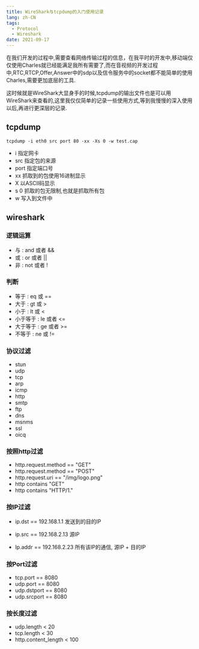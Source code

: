```yaml
---
title: WireShark与tcpdump的入门使用记录
lang: zh-CN
tags:
  - Protocol
  - Wireshark
date: 2021-09-17
---
```


在我们开发的过程中,需要查看网络传输过程的信息，在我平时的开发中,移动端仅仅使用Charles就已经能满足我所有需要了,而在音视频的开发过程中,RTC,RTCP,Offer,Answer中的sdp以及信令服务中的socket都不能简单的使用Charles,需要更加底层的工具.

<!-- more -->

这时候就是WireShark大显身手的时候,tcpdump的输出文件也是可以用WireShark来查看的,这里我仅仅简单的记录一些使用方式,等到我慢慢的深入使用以后,再进行更深层的记录.

## tcpdump

`tcpdump -i eth0 src port 80 -xx -Xs 0 -w test.cap`

- i 指定网卡
- src  指定包的来源
- port 指定端口号
- xx 抓取到的包使用16进制显示
- X 以ASCII码显示
- s 0  抓取的包无限制,也就是抓取所有包
- w    写入到文件中

## wireshark

### 逻辑运算

- 与 : and 或者 &&
- 或 : or 或者 ||
- 非 : not 或者 !

### 判断

- 等于 : eq 或 ==
- 大于 : gt 或 >
- 小于 : lt 或 <
- 小于等于 : le 或者 <=
- 大于等于 : ge 或者 >=
- 不等于 : ne 或 !=

### 协议过滤

- stun
- udp
- tcp
- arp
- icmp
- http
- smtp
- ftp
- dns
- msnms
- ssl
- oicq

### 按照http过滤

- http.request.method == "GET"
- http.request.method == "POST"
- http.request.uri == "/img/logo.png"
- http contains "GET"
- http contains "HTTP/1."

### 按IP过滤

- ip.dst == 192.168.1.1
  发送到的目的IP

- ip.src == 192.168.2.13
  源IP

- Ip.addr == 192.168.2.23
  所有该IP的通信, 源IP + 目的IP

### 按Port过滤

- tcp.port == 8080
- udp.port == 8080
- udp.dstport == 8080
- udp.srcport == 8080

### 按长度过滤

- udp.length < 20
- tcp.length < 30
- http.content_length < 100